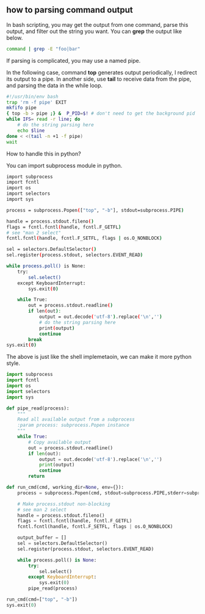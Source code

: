 ## how to parsing command output
In bash scripting, you may get the output from one command,  parse this output, and filter out the string you want.
You can **grep** the output like below.
```bash
command | grep -E "foo|bar"
```
If parsing is complicated, you may use a named pipe.

In the following case, command **top** generates output periodically, I redirect its output to a pipe.
In another side, use **tail** to receive data from the pipe, and parsing the data in the while loop.

```bash
#!/usr/bin/env bash
trap 'rm -f pipe' EXIT
mkfifo pipe
{ top -b > pipe ;} &  P_PID=$! # don't need to get the background pid
while IFS= read -r line; do
    # do the string parsing here
    echo $line
done < <(tail -n +1 -f pipe)
wait 
```

How to handle this in python?

You can import subprocess module in python.
```bash
import subprocess
import fcntl
import os
import selectors
import sys 

process = subprocess.Popen(["top", "-b"], stdout=subprocess.PIPE)

handle = process.stdout.fileno()
flags = fcntl.fcntl(handle, fcntl.F_GETFL)
# see "man 2 select"
fcntl.fcntl(handle, fcntl.F_SETFL, flags | os.O_NONBLOCK)

sel = selectors.DefaultSelector()
sel.register(process.stdout, selectors.EVENT_READ)

while process.poll() is None:
    try:
        sel.select()
    except KeyboardInterrupt:
        sys.exit(0)

    while True:
        out = process.stdout.readline()
        if len(out):
            output = out.decode('utf-8').replace('\n','')
            # do the string parsing here
            print(output)
            continue
        break
sys.exit(0)
```

The above is just like the shell implemetaoin, we can make it more python style.
```python
import subprocess
import fcntl
import os
import selectors
import sys

def pipe_read(process):
    """
    Read all available output from a subprocess
    :param process: subprocess.Popen instance
    """
    while True:
        # Copy available output
        out = process.stdout.readline()
        if len(out):
            output = out.decode('utf-8').replace('\n','')
            print(output)
            continue
        return

def run_cmd(cmd, working_dir=None, env={}):
    process = subprocess.Popen(cmd, stdout=subprocess.PIPE,stderr=subprocess.STDOUT, cwd=working_dir, env=env)

    # Make process.stdout non-blocking
    # see man 2 select
    handle = process.stdout.fileno()
    flags = fcntl.fcntl(handle, fcntl.F_GETFL)
    fcntl.fcntl(handle, fcntl.F_SETFL, flags | os.O_NONBLOCK)

    output_buffer = []
    sel = selectors.DefaultSelector()
    sel.register(process.stdout, selectors.EVENT_READ)

    while process.poll() is None:
        try:
            sel.select()
        except KeyboardInterrupt:
            sys.exit(0)
        pipe_read(process)

run_cmd(cmd=["top", "-b"])
sys.exit(0)
```
